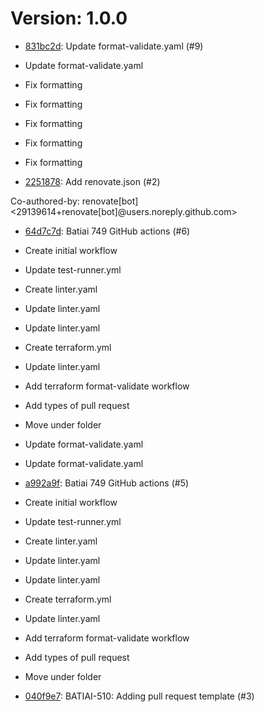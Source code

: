# Version: 1.0.0

* [831bc2d](https://github.com/CMS-Enterprise/batcave-tf-karpenter/commit/831bc2dbd132ae23ffa46bdf2c141c08c3ef43d2): Update format-validate.yaml (#9)

* Update format-validate.yaml

* Fix formatting

* Fix formatting

* Fix formatting

* Fix formatting

* Fix formatting
* [2251878](https://github.com/CMS-Enterprise/batcave-tf-karpenter/commit/22518786e4a819deac8c2c95f3055e3d96a904b1): Add renovate.json (#2)

Co-authored-by: renovate[bot] <29139614+renovate[bot]@users.noreply.github.com>
* [64d7c7d](https://github.com/CMS-Enterprise/batcave-tf-karpenter/commit/64d7c7d2d93c9968244d25fcf1e58a3a63fa0881): Batiai 749 GitHub actions (#6)

* Create initial workflow

* Update test-runner.yml

* Create linter.yaml

* Update linter.yaml

* Update linter.yaml

* Create terraform.yml

* Update linter.yaml

* Add terraform format-validate workflow

* Add types of pull request

* Move under folder

* Update format-validate.yaml

* Update format-validate.yaml
* [a992a9f](https://github.com/CMS-Enterprise/batcave-tf-karpenter/commit/a992a9f5f44a600c5f8f7fc01bfe6843e319dc3a): Batiai 749 GitHub actions (#5)

* Create initial workflow

* Update test-runner.yml

* Create linter.yaml

* Update linter.yaml

* Update linter.yaml

* Create terraform.yml

* Update linter.yaml

* Add terraform format-validate workflow

* Add types of pull request

* Move under folder
* [040f9e7](https://github.com/CMS-Enterprise/batcave-tf-karpenter/commit/040f9e76e6a2d21ad4f8f11bf93e6f70e3a49537): BATIAI-510: Adding pull request template (#3)
